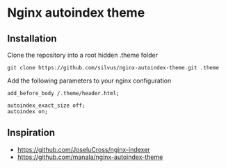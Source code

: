 # Nginx autoindex theme

## Installation

Clone the repository into a root hidden .theme folder

``` shell
git clone https://github.com/silvus/nginx-autoindex-theme.git .theme
```

Add the following parameters to your nginx configuration

``` nginx
add_before_body /.theme/header.html;

autoindex_exact_size off;
autoindex on;
```

## Inspiration

- https://github.com/JoseluCross/nginx-indexer
- https://github.com/manala/nginx-autoindex-theme
